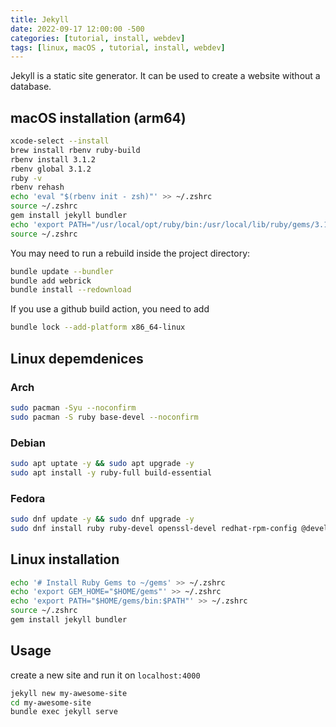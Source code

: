 ```yaml
---
title: Jekyll
date: 2022-09-17 12:00:00 -500
categories: [tutorial, install, webdev]
tags: [linux, macOS , tutorial, install, webdev]
---
```


Jekyll is a static site generator. It can be used to create a website without a database.

## macOS installation (arm64)

```bash
xcode-select --install
brew install rbenv ruby-build
rbenv install 3.1.2
rbenv global 3.1.2
ruby -v
rbenv rehash
echo 'eval "$(rbenv init - zsh)"' >> ~/.zshrc
source ~/.zshrc
gem install jekyll bundler
echo 'export PATH="/usr/local/opt/ruby/bin:/usr/local/lib/ruby/gems/3.1.2/bin:$PATH"' >> ~/.zshrc
source ~/.zshrc
```

You may need to run a rebuild inside the project directory:

```bash
bundle update --bundler
bundle add webrick
bundle install --redownload
```

If you use a github build action, you need to add

```bash
bundle lock --add-platform x86_64-linux
```

## Linux depemdenices

### Arch

```bash
sudo pacman -Syu --noconfirm
sudo pacman -S ruby base-devel --noconfirm
```

### Debian

```bash
sudo apt uptate -y && sudo apt upgrade -y
sudo apt install -y ruby-full build-essential
```

### Fedora

```bash
sudo dnf update -y && sudo dnf upgrade -y
sudo dnf install ruby ruby-devel openssl-devel redhat-rpm-config @development-tools -y
```

## Linux installation

```bash
echo '# Install Ruby Gems to ~/gems' >> ~/.zshrc
echo 'export GEM_HOME="$HOME/gems"' >> ~/.zshrc
echo 'export PATH="$HOME/gems/bin:$PATH"' >> ~/.zshrc
source ~/.zshrc
gem install jekyll bundler
```

## Usage

create a new site and run it on `localhost:4000`

```bash
jekyll new my-awesome-site
cd my-awesome-site
bundle exec jekyll serve
```
